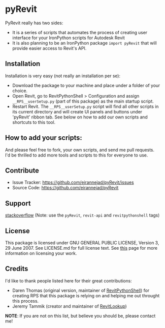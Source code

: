 # pyRevit

PyRevit really has two sides:
- It is a series of scripts that automates the process of creating user interface for your IronPython scripts for Autodesk Revit
- It is also planning to be an IronPython package `import pyRevit` that will provide easier access to Revit's API.

## Installation

Installation is very easy (not really an installation per se):
- Download the package to your machine and place under a folder of your choice.
- Open Revit, go to RevitPythonShell > Configuration and assign `__RPS__userSetup.py` (part of this package) as the main startup script.
- Restart Revit. The `__RPS__userSetup.py` script will find all other scripts in its current directory and will create UI panels and buttons under 'pyRevit' ribbon tab. See below on how to add our own scripts and shortcuts to this tool.

## How to add your scripts:

And please feel free to fork, your own scripts, and send me pull requests. I'd be thrilled to add more tools and scripts to this for everyone to use.

## Contribute

- Issue Tracker: https://github.com/eirannejad/pyRevit/issues
- Source Code: https://github.com/eirannejad/pyRevit

## Support

[stackoverflow](http://stackoverflow.com) (Note: use the ```pyRevit```, ``revit-api`` and ``revitpythonshell`` tags)

## License

This package is licensed under  GNU GENERAL PUBLIC LICENSE, Version 3, 29 June 2007.
See LICENSE.md for full license text.
See [this](http://choosealicense.com/) page for more information on licensing your work.

## Credits

I'd like to thank people listed here for their great contributions:
  * Daren Thomas (original version, maintainer of [RevitPythonShell](https://github.com/architecture-building-systems/revitpythonshell)) for creating RPS that this package is relying on and helping me out throught this process.
  * Jeremy Tammik (creator and maintainer of [RevitLookup](https://github.com/jeremytammik/RevitLookup))

**NOTE**: If you are not on this list, but believe you should be, please contact me!
